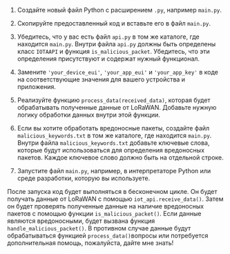 1. Создайте новый файл Python с расширением `.py`, например `main.py`.

2. Скопируйте предоставленный код и вставьте его в файл `main.py`.

3. Убедитесь, что у вас есть файл `api.py` в том же каталоге, где находится `main.py`. Внутри файла `api.py` должны быть определены класс `IOTAAPI` и функция `is_malicious_packet`. Убедитесь, что эти определения присутствуют и содержат нужный функционал.

4. Замените `'your_device_eui'`, `'your_app_eui'` и `'your_app_key'` в коде на соответствующие значения для вашего устройства и приложения.

5. Реализуйте функцию `process_data(received_data)`, которая будет обрабатывать полученные данные от LoRaWAN. Добавьте нужную логику обработки данных внутри этой функции.

6. Если вы хотите обработать вредоносные пакеты, создайте файл `malicious_keywords.txt` в том же каталоге, где находится `main.py`. Внутри файла `malicious_keywords.txt` добавьте ключевые слова, которые будут использоваться для определения вредоносных пакетов. Каждое ключевое слово должно быть на отдельной строке.

7. Запустите файл `main.py`, например, в интерпретаторе Python или среде разработки, которую вы используете.

После запуска код будет выполняться в бесконечном цикле. Он будет получать данные от LoRaWAN с помощью `iot_api.receive_data()`. Затем он будет проверять полученные данные на наличие вредоносных пакетов с помощью функции `is_malicious_packet()`. Если данные являются вредоносными, будет вызвана функция `handle_malicious_packet()`. В противном случае данные будут обрабатываться функцией `process_data()`вопросы или потребуется дополнительная помощь, пожалуйста, дайте мне знать!
